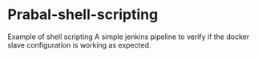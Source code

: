 # Prabal-shell-scripting
Example of shell scripting
A simple jenkins pipeline to verify if the docker slave configuration is working as expected.
